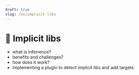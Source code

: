 ```yaml
---
draft: true
slug: /nx/implicit-libs
---
```


# 🚧 Implicit libs

- what is inferrence?
- benefits and challenges?
- how does it work?
- implementing a plugin to detect implicit libs and add targets
